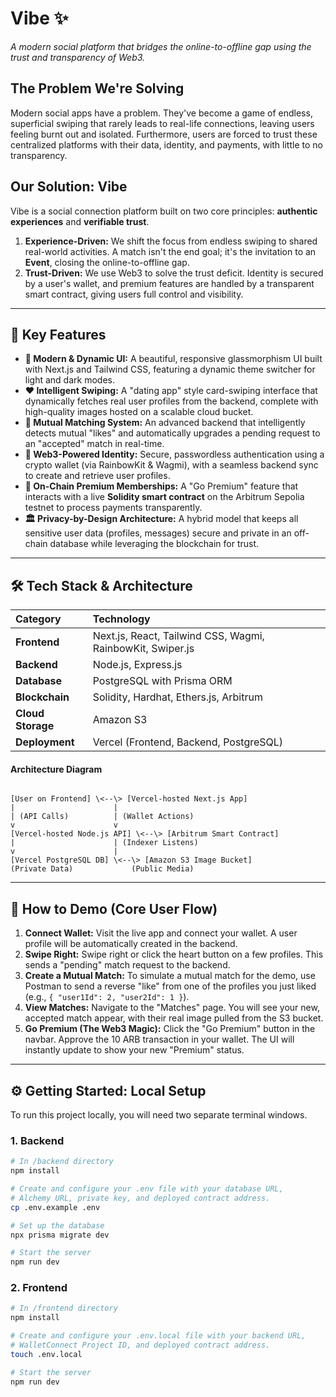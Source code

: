 # Vibe ✨

*A modern social platform that bridges the online-to-offline gap using the trust and transparency of Web3.*

## The Problem We're Solving

Modern social apps have a problem. They've become a game of endless, superficial swiping that rarely leads to real-life connections, leaving users feeling burnt out and isolated. Furthermore, users are forced to trust these centralized platforms with their data, identity, and payments, with little to no transparency.

## Our Solution: Vibe

Vibe is a social connection platform built on two core principles: **authentic experiences** and **verifiable trust**.

1.  **Experience-Driven:** We shift the focus from endless swiping to shared real-world activities. A match isn't the end goal; it's the invitation to an **Event**, closing the online-to-offline gap.
2.  **Trust-Driven:** We use Web3 to solve the trust deficit. Identity is secured by a user's wallet, and premium features are handled by a transparent smart contract, giving users full control and visibility.

---

## 🔑 Key Features

- **📱 Modern & Dynamic UI:** A beautiful, responsive glassmorphism UI built with Next.js and Tailwind CSS, featuring a dynamic theme switcher for light and dark modes.
- **❤️ Intelligent Swiping:** A "dating app" style card-swiping interface that dynamically fetches real user profiles from the backend, complete with high-quality images hosted on a scalable cloud bucket.
- **🤝 Mutual Matching System:** An advanced backend that intelligently detects mutual "likes" and automatically upgrades a pending request to an "accepted" match in real-time.
- **🔐 Web3-Powered Identity:** Secure, passwordless authentication using a crypto wallet (via RainbowKit & Wagmi), with a seamless backend sync to create and retrieve user profiles.
- **💎 On-Chain Premium Memberships:** A "Go Premium" feature that interacts with a live **Solidity smart contract** on the Arbitrum Sepolia testnet to process payments transparently.
- **🏛️ Privacy-by-Design Architecture:** A hybrid model that keeps all sensitive user data (profiles, messages) secure and private in an off-chain database while leveraging the blockchain for trust.

---

## 🛠️ Tech Stack & Architecture

| Category        | Technology                                               |
| :-------------- | :------------------------------------------------------- |
| **Frontend** | Next.js, React, Tailwind CSS, Wagmi, RainbowKit, Swiper.js |
| **Backend** | Node.js, Express.js                                      |
| **Database** | PostgreSQL with Prisma ORM                               |
| **Blockchain** | Solidity, Hardhat, Ethers.js, Arbitrum                   |
| **Cloud Storage** | Amazon S3                                                |
| **Deployment** | Vercel (Frontend, Backend, PostgreSQL)                   |

#### Architecture Diagram
```

[User on Frontend] \<--\> [Vercel-hosted Next.js App]
|                      |
| (API Calls)          | (Wallet Actions)
v                      v
[Vercel-hosted Node.js API] \<--\> [Arbitrum Smart Contract]
|                      | (Indexer Listens)
v                      |
[Vercel PostgreSQL DB] \<--\> [Amazon S3 Image Bucket]
(Private Data)             (Public Media)

````

---

## 🚀 How to Demo (Core User Flow)

1.  **Connect Wallet:** Visit the live app and connect your wallet. A user profile will be automatically created in the backend.
2.  **Swipe Right:** Swipe right or click the heart button on a few profiles. This sends a "pending" match request to the backend.
3.  **Create a Mutual Match:** To simulate a mutual match for the demo, use Postman to send a reverse "like" from one of the profiles you just liked (e.g., `{ "user1Id": 2, "user2Id": 1 }`).
4.  **View Matches:** Navigate to the "Matches" page. You will see your new, accepted match appear, with their real image pulled from the S3 bucket.
5.  **Go Premium (The Web3 Magic):** Click the "Go Premium" button in the navbar. Approve the 10 ARB transaction in your wallet. The UI will instantly update to show your new "Premium" status.

---

## ⚙️ Getting Started: Local Setup

To run this project locally, you will need two separate terminal windows.

### 1. Backend
```bash
# In /backend directory
npm install

# Create and configure your .env file with your database URL,
# Alchemy URL, private key, and deployed contract address.
cp .env.example .env

# Set up the database
npx prisma migrate dev

# Start the server
npm run dev
````

### 2\. Frontend

```bash
# In /frontend directory
npm install

# Create and configure your .env.local file with your backend URL,
# WalletConnect Project ID, and deployed contract address.
touch .env.local

# Start the server
npm run dev
```
